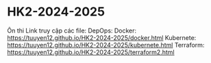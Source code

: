 # HK2-2024-2025
Ôn thi
Link truy cập các file:
DepOps:
Docker: https://tuuyen12.github.io/HK2-2024-2025/docker.html
Kubernete: https://tuuyen12.github.io/HK2-2024-2025/kubernete.html
Terraform: https://tuuyen12.github.io/HK2-2024-2025/terraform2.html

